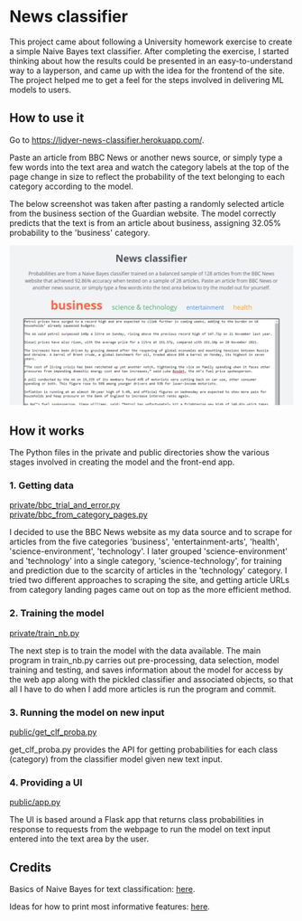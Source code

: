 # News classifier

This project came about following a University homework exercise to create a simple Naive Bayes text classifier. After completing the exercise, I started thinking about how the results could be presented in an easy-to-understand way to a layperson, and came up with the idea for the frontend of the site. The project helped me to get a feel for the steps involved in delivering ML models to users.

## How to use it

Go to https://ljdyer-news-classifier.herokuapp.com/.

Paste an article from BBC News or another news source, or simply type a few words into the text area and watch the category labels at the top of the page change in size to reflect the probability of the text belonging to each category according to the model.

The below screenshot was taken after pasting a randomly selected article from the business section of the Guardian website. The model correctly predicts that the text is from an article about business, assigning 32.05% probability to the 'business' category.

<a href="https://ljdyer-news-classifier.herokuapp.com/"><img src="readme-img/news-classifier-screenshot.PNG"></img></a>

## How it works

The Python files in the private and public directories show the various stages involved in creating the model and the front-end app.

### 1. Getting data

[private/bbc_trial_and_error.py](private/bbc_trial_and_error.py)<br>[private/bbc_from_category_pages.py](private/bbc_from_category_pages.py)

I decided to use the BBC News website as my data source and to scrape for articles from the five categories 'business', 'entertainment-arts', 'health', 'science-environment', 'technology'. I later grouped 'science-environment' and 'technology' into a single category, 'science-technology', for training and prediction due to the scarcity of articles in the 'technology' category. I tried two different approaches to scraping the site, and getting article URLs from category landing pages came out on top as the more efficient method.

### 2. Training the model

[private/train_nb.py](private/train_nb.py)

The next step is to train the model with the data available. The main program in train_nb.py carries out pre-processing, data selection, model training and testing, and saves information about the model for access by the web app along with the pickled classifier and associated objects, so that all I have to do when I add more articles is run the program and commit.

### 3. Running the model on new input

[public/get_clf_proba.py](public/get_clf_proba.py)

get_clf_proba.py provides the API for getting probabilities for each class (category) from the classifier model given new text input.

### 4. Providing a UI

[public/app.py](public/app.py)

The UI is based around a Flask app that returns class probabilities in response to requests from the webpage to run the model on text input entered into the text area by the user. 

## Credits

Basics of Naive Bayes for text classification: [here](https://medium.com/@eiki1212/natural-language-processing-naive-bayes-classification-in-python-e934365cf40c).

Ideas for how to print most informative features: [here](https://stackoverflow.com/questions/11116697/how-to-get-most-informative-features-for-scikit-learn-classifiers).